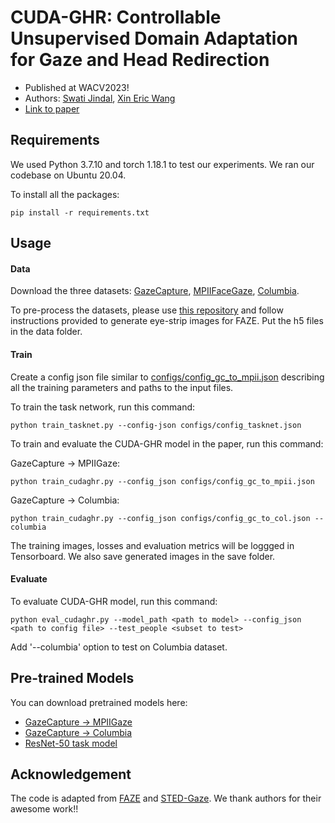 
# CUDA-GHR: Controllable Unsupervised Domain Adaptation for Gaze and Head Redirection

* Published at WACV2023!
* Authors: [Swati Jindal](https://jswati31.github.io/), [Xin Eric Wang](https://eric-xw.github.io/)
* [Link to paper](https://arxiv.org/abs/2106.10852)

## Requirements
We used Python 3.7.10 and torch 1.18.1 to test our experiments. We ran our codebase on Ubuntu 20.04.

To install all the packages:

```setup
pip install -r requirements.txt
```



## Usage

#### Data
Download the three datasets: [GazeCapture](https://gazecapture.csail.mit.edu/), [MPIIFaceGaze](https://www.mpi-inf.mpg.de/departments/computer-vision-and-machine-learning/research/gaze-based-human-computer-interaction/its-written-all-over-your-face-full-face-appearance-based-gaze-estimation/), 
[Columbia](https://www.cs.columbia.edu/CAVE/databases/columbia_gaze/).

To pre-process the datasets, please use [this repository](https://github.com/swook/faze_preprocess) and 
follow instructions provided to generate eye-strip images for FAZE. Put the h5 files in the data folder.


#### Train

Create a config json file similar to [configs/config_gc_to_mpii.json](configs/config_gc_to_mpii.json) describing 
all the training parameters and paths to the input files.

To train the task network, run this command:

```
python train_tasknet.py --config-json configs/config_tasknet.json
```

To train and evaluate the CUDA-GHR model in the paper, run this command:

GazeCapture &rarr; MPIIGaze: 

```
python train_cudaghr.py --config_json configs/config_gc_to_mpii.json
```

GazeCapture &rarr; Columbia: 

```
python train_cudaghr.py --config_json configs/config_gc_to_col.json --columbia
```

The training images, losses and evaluation metrics will be loggged in Tensorboard. We also save generated images 
in the save folder.


#### Evaluate

To evaluate CUDA-GHR model, run this command:

```
python eval_cudaghr.py --model_path <path to model> --config_json <path to config file> --test_people <subset to test>
```

Add '--columbia' option to test on Columbia dataset.

## Pre-trained Models
You can download pretrained models here:

- [GazeCapture &rarr; MPIIGaze](https://drive.google.com/file/d/1GHfoH8XUK1B4bt_LzvPOHZfurF-_6J0R/view?usp=sharing)
- [GazeCapture &rarr; Columbia](https://drive.google.com/file/d/1LPVokJNcJn0WzXaKM56ALnXRUDIt972z/view?usp=sharing)
- [ResNet-50 task model](https://drive.google.com/file/d/18jahxVGxmlBZoA195b8D0tXZkkP9fqan/view?usp=sharing)

## Acknowledgement
The code is adapted from [FAZE](https://github.com/NVlabs/few_shot_gaze) and [STED-Gaze](https://github.com/zhengyuf/STED-gaze). 
We thank authors for their awesome work!!
